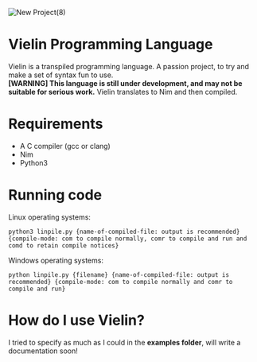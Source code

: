 ![New Project(8)](https://user-images.githubusercontent.com/84568105/156002721-78e0d894-9e3d-4603-97a2-23be818624ed.png)

# Vielin Programming Language
Vielin is a transpiled programming language. A passion project, to try and make a set of syntax fun to use.  
**[WARNING] This language is still under development, and may not be suitable for serious work.**
Vielin translates to Nim and then compiled.

# Requirements
- A C compiler (gcc or clang)
- Nim
- Python3

# Running code
Linux operating systems:  
```
python3 linpile.py {name-of-compiled-file: output is recommended} {compile-mode: com to compile normally, comr to compile and run and comd to retain compile notices}
```

Windows operating systems:  
```
python linpile.py {filename} {name-of-compiled-file: output is recommended} {compile-mode: com to compile normally and comr to compile and run}
```

# How do I use Vielin?
I tried to specify as much as I could in the **examples folder**, will write a documentation soon!
